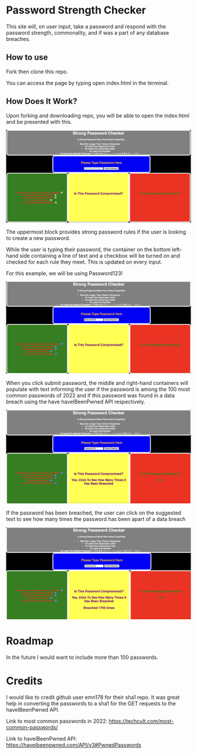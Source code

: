 # Password Strength Checker

This site will, on user input, take a password and respond with the password strength, commonality, and if was a part of any database breaches.

## How to use

Fork then clone this repo. 

You can access the page by typing open index.html in the terminal.


## How Does It Work?

Upon forking and downloading repo, you will be able to open the index.html and be presented with this.

![alt text](https://github.com/manymusa/phase-1-project/blob/main/first%20img.png)

The uppermost block provides strong password rules if the user is looking to create a new password.

While the user is typing their password, the container on the bottom left-hand side containing a line of text and a checkbox will be turned on and checked for each rule they meet. This is updated on every input.

For this example, we will be using Password123! 

![alt text](https://github.com/manymusa/phase-1-project/blob/main/second%20img.png)

When you click submit password, the middle and right-hand containers will populate with text informing the user if the password is among the 100 most common passwords of 2022 and if this password was found in a data breach using the have haveIBeenPwned API respectively. 

![alt text](https://github.com/manymusa/phase-1-project/blob/main/third%20img.png)

If the password has been breached, the user can click on the suggested text to see how many times the password has been apart of a data breach 

![alt text](https://github.com/manymusa/phase-1-project/blob/main/fourth%20img.png)

# Roadmap

In the future I would want to include more than 100 passwords.

# Credits 

I would like to credit github user emn178 for their sha1 repo. It was great help in converting the passwords to a sha1 for the GET requests to the haveIBeenPwned API.

Link to most common passwords in 2022: https://techcult.com/most-common-passwords/ 

Link to haveIBeenPwned API: https://haveibeenpwned.com/API/v3#PwnedPasswords 
